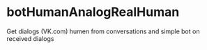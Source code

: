 # botHumanAnalogRealHuman
Get dialogs (VK.com) humen from conversations and simple bot on received dialogs
